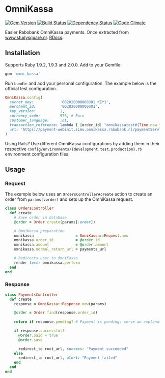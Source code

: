 # OmniKassa 
[![Gem Version](https://badge.fury.io/rb/omni_kassa.png)][gem]
[![Build Status](https://secure.travis-ci.org/pepijn/omni_kassa.png?branch=master)](https://travis-ci.org/pepijn/omni_kassa) 
[![Dependency Status](https://gemnasium.com/pepijn/omni_kassa.png)](https://gemnasium.com/pepijn/omni_kassa) 
[![Code Climate](https://codeclimate.com/github/pepijn/omni_kassa.png)](https://codeclimate.com/github/pepijn/omni_kassa)

Easier Rabobank OmniKassa payments. Once extracted from www.studysquare.nl. [RDocs](http://rdoc.info/projects/pepijn/omni_kassa).

[gem]: https://rubygems.org/gems/omni_kassa

Installation
------------

Supports Ruby 1.9.2, 1.9.3 and 2.0.0. Add to your Gemfile:

```ruby
gem 'omni_kassa'
```

Run `bundle` and add your personal configuration. The example below is the official test configuration.

```ruby
OmniKassa.config(
  secret_key:            '002020000000001_KEY1',
  merchant_id:           '002020000000001',
  key_version:           1,
  currency_code:         978, # Euro
  customer_language:     :nl,
  transaction_reference: lambda { |order_id| "omnikassatest#{Time.now.to_i}" },
  url: 'https://payment-webinit.simu.omnikassa.rabobank.nl/paymentServlet'
)
```

Using Rails? Use different OmniKassa configurations by adding them in their respective `config/environments/{development,test,production}.rb` environment configuration files.

Usage
-----

### Request

The example below uses an `OrdersController#create` action to create an order from `params[:order]` and sets up the OmniKassa request.

```ruby
class OrdersController
  def create
    # Save order in database
    @order = Order.create(params[:order])

    # OmniKassa preparation
    omnikassa                   = OmniKassa::Request.new
    omnikassa.order_id          = @order.id
    omnikassa.amount            = @order.amount
    omnikassa.normal_return_url = payments_url

    # Redirects user to OmniKassa
    render text: omnikassa.perform
  end
end
```

### Response

```ruby
class PaymentsController
  def create
    response = OmniKassa::Response.new(params)

    @order = Order.find(response.order_id)
    
    return if response.pending? # Payment is pending; serve an explanation to the customer

    if response.successful?
      @order.paid = true
      @order.save

      redirect_to root_url, success: "Payment succeeded"
    else
      redirect_to root_url, alert: "Payment failed"
    end
  end
end
```
